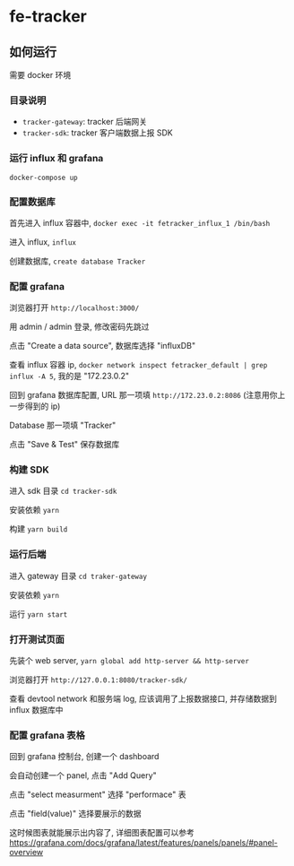 # fe-tracker

## 如何运行

需要 docker 环境

### 目录说明
- `tracker-gateway`: tracker 后端网关
- `tracker-sdk`: tracker 客户端数据上报 SDK

### 运行 influx 和 grafana

`docker-compose up`

### 配置数据库

首先进入 influx 容器中, `docker exec -it fetracker_influx_1 /bin/bash`

进入 influx, `influx`

创建数据库, `create database Tracker`

### 配置 grafana

浏览器打开 `http://localhost:3000/`

用 admin / admin 登录, 修改密码先跳过

点击 "Create a data source", 数据库选择 "influxDB"

查看 influx 容器 ip, `docker network inspect fetracker_default | grep influx -A 5`, 我的是 "172.23.0.2"

回到 grafana 数据库配置, URL 那一项填 `http://172.23.0.2:8086` (注意用你上一步得到的 ip)

Database 那一项填 "Tracker"

点击 "Save & Test" 保存数据库

### 构建 SDK

进入 sdk 目录 `cd tracker-sdk`

安装依赖 `yarn`

构建 `yarn build`

### 运行后端

进入 gateway 目录 `cd traker-gateway`

安装依赖 `yarn`

运行 `yarn start`

### 打开测试页面

先装个 web server, `yarn global add http-server && http-server`

浏览器打开 `http://127.0.0.1:8080/tracker-sdk/`

查看 devtool network 和服务端 log, 应该调用了上报数据接口, 并存储数据到 influx 数据库中

### 配置 grafana 表格

回到 grafana 控制台, 创建一个 dashboard

会自动创建一个 panel, 点击 "Add Query"

点击 "select measurment" 选择 "performace" 表

点击 "field(value)" 选择要展示的数据

这时候图表就能展示出内容了, 详细图表配置可以参考 <https://grafana.com/docs/grafana/latest/features/panels/panels/#panel-overview>
